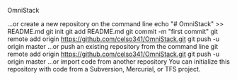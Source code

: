 OmniStack

…or create a new repository on the command line
echo "# OmniStack" >> README.md
git init
git add README.md
git commit -m "first commit"
git remote add origin https://github.com/celso341/OmniStack.git
git push -u origin master
…or push an existing repository from the command line
git remote add origin https://github.com/celso341/OmniStack.git
git push -u origin master
…or import code from another repository
You can initialize this repository with code from a Subversion, Mercurial, or TFS project.
